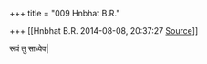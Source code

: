 +++
title = "009 Hnbhat B.R."

+++
[[Hnbhat B.R.	2014-08-08, 20:37:27 [Source](https://groups.google.com/g/samskrita/c/ryNoLCKecys)]]



रूपं तु साध्वेव\|  

